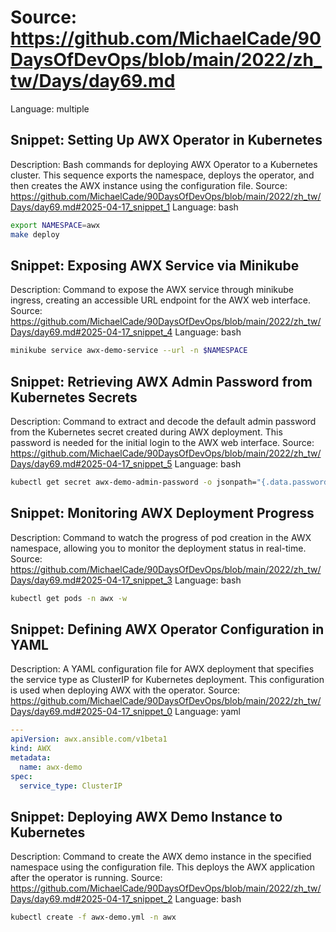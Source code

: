 # Source: https://github.com/MichaelCade/90DaysOfDevOps/blob/main/2022/zh_tw/Days/day69.md
Language: multiple

## Snippet: Setting Up AWX Operator in Kubernetes
Description: Bash commands for deploying AWX Operator to a Kubernetes cluster. This sequence exports the namespace, deploys the operator, and then creates the AWX instance using the configuration file.
Source: https://github.com/MichaelCade/90DaysOfDevOps/blob/main/2022/zh_tw/Days/day69.md#2025-04-17_snippet_1
Language: bash

```bash
export NAMESPACE=awx
make deploy
```

## Snippet: Exposing AWX Service via Minikube
Description: Command to expose the AWX service through minikube ingress, creating an accessible URL endpoint for the AWX web interface.
Source: https://github.com/MichaelCade/90DaysOfDevOps/blob/main/2022/zh_tw/Days/day69.md#2025-04-17_snippet_4
Language: bash

```bash
minikube service awx-demo-service --url -n $NAMESPACE
```

## Snippet: Retrieving AWX Admin Password from Kubernetes Secrets
Description: Command to extract and decode the default admin password from the Kubernetes secret created during AWX deployment. This password is needed for the initial login to the AWX web interface.
Source: https://github.com/MichaelCade/90DaysOfDevOps/blob/main/2022/zh_tw/Days/day69.md#2025-04-17_snippet_5
Language: bash

```bash
kubectl get secret awx-demo-admin-password -o jsonpath="{.data.password}" -n awx| base64 --decode
```

## Snippet: Monitoring AWX Deployment Progress
Description: Command to watch the progress of pod creation in the AWX namespace, allowing you to monitor the deployment status in real-time.
Source: https://github.com/MichaelCade/90DaysOfDevOps/blob/main/2022/zh_tw/Days/day69.md#2025-04-17_snippet_3
Language: bash

```bash
kubectl get pods -n awx -w
```

## Snippet: Defining AWX Operator Configuration in YAML
Description: A YAML configuration file for AWX deployment that specifies the service type as ClusterIP for Kubernetes deployment. This configuration is used when deploying AWX with the operator.
Source: https://github.com/MichaelCade/90DaysOfDevOps/blob/main/2022/zh_tw/Days/day69.md#2025-04-17_snippet_0
Language: yaml

```yaml
---
apiVersion: awx.ansible.com/v1beta1
kind: AWX
metadata:
  name: awx-demo
spec:
  service_type: ClusterIP
```

## Snippet: Deploying AWX Demo Instance to Kubernetes
Description: Command to create the AWX demo instance in the specified namespace using the configuration file. This deploys the AWX application after the operator is running.
Source: https://github.com/MichaelCade/90DaysOfDevOps/blob/main/2022/zh_tw/Days/day69.md#2025-04-17_snippet_2
Language: bash

```bash
kubectl create -f awx-demo.yml -n awx
```
